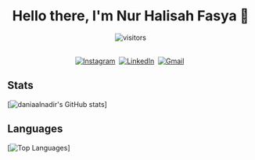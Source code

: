 <p>
  <h1 align="center"><b>Hello there, I'm Nur Halisah Fasya 👋</b></h1>
</p>

<p align="center">
    <img align="center" alt="visitors" src="https://gpvc.arturio.dev/fasya22" />
</p>

<p align="center">
<br>
<a href="https://instagram.com/fasyaazx"><img src="https://img.shields.io/badge/instagram-%23E4405F.svg?&style=for-the-badge&logo=instagram&logoColor=white" alt="Instagram" /></a>&nbsp;
<a href="https://www.linkedin.com/in/nurhalisahfasya/"><img src="https://img.shields.io/badge/linkedin-%230077B5.svg?&style=for-the-badge&logo=linkedin&logoColor=white" alt="LinkedIn" /></a>&nbsp;
<a href="mailto:nurhalisah.fasya@gmail.com?subject=Halo%20Fasya"><img src="https://img.shields.io/badge/gmail-%23D14836.svg?&style=for-the-badge&logo=gmail&logoColor=white" alt="Gmail"/></a>&nbsp;
<!--<a href="https://kkvanonymous.github.io/"><img alt="Website" src="https://img.shields.io/website?style=for-the-badge&up_message=portfolio&url=https%3A%2F%2Fkkvanonymous.github.io%2F"></a>-->
</p>


## Stats
[![daniaalnadir's GitHub stats](https://github-readme-stats.vercel.app/api?username=fasya22&show_icons=true&theme=dracula&count_private=true)]


## Languages 
[![Top Languages](https://github-readme-stats.vercel.app/api/top-langs/?username=fasya22&layout=compact&hide=css,html,handlebars)]

